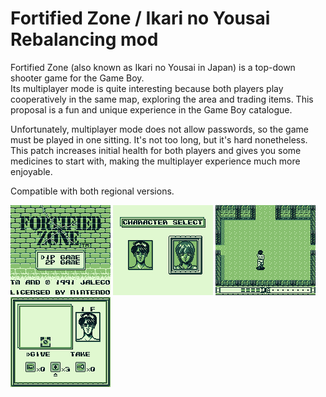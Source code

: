 # Fortified Zone / Ikari no Yousai Rebalancing mod

Fortified Zone (also known as Ikari no Yousai in Japan) is a top-down shooter game for the Game Boy.<br/>
Its multiplayer mode is quite interesting because both players play cooperatively in the same map, exploring the area and trading items. This proposal is a fun and unique experience in the Game Boy catalogue.

Unfortunately, multiplayer mode does not allow passwords, so the game must be played in one sitting. It's not too long, but it's hard nonetheless.<br/>
This patch increases initial health for both players and gives you some medicines to start with, making the multiplayer experience much more enjoyable.

Compatible with both regional versions.

![Title screen](screenshots/screenshot0.png)
![Player select](screenshots/screenshot1.png)
![Start with more health](screenshots/screenshot2.png)
![Start with more medicines](screenshots/screenshot3.png)
